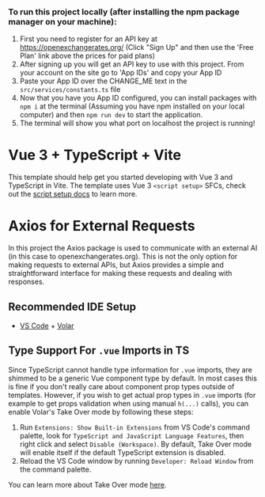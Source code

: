 ### To run this project locally (after installing the npm package manager on your machine):

1. First you need to register for an API key at https://openexchangerates.org/ (Click "Sign Up" and then use the 'Free Plan' link above the prices for paid plans)
1. After signing up you will get an API key to use with this project. From your account on the site go to 'App IDs' and copy your App ID
1. Paste your App ID over the CHANGE_ME text in the `src/services/constants.ts` file
1. Now that you have you App ID configured, you can install packages with `npm i` at the terminal (Assuming you have npm installed on your local computer) and then `npm run dev` to start the application.
1. The terminal will show you what port on localhost the project is running!

# Vue 3 + TypeScript + Vite

This template should help get you started developing with Vue 3 and TypeScript in Vite. The template uses Vue 3 `<script setup>` SFCs, check out the [script setup docs](https://v3.vuejs.org/api/sfc-script-setup.html#sfc-script-setup) to learn more.

# Axios for External Requests

In this project the Axios package is used to communicate with an external AI (in this case to openexchangerates.org). This is not the only option for making requests to external APIs, but Axios provides a simple and straightforward interface for making these requests and dealing with responses.

## Recommended IDE Setup

- [VS Code](https://code.visualstudio.com/) + [Volar](https://marketplace.visualstudio.com/items?itemName=Vue.volar)

## Type Support For `.vue` Imports in TS

Since TypeScript cannot handle type information for `.vue` imports, they are shimmed to be a generic Vue component type by default. In most cases this is fine if you don't really care about component prop types outside of templates. However, if you wish to get actual prop types in `.vue` imports (for example to get props validation when using manual `h(...)` calls), you can enable Volar's Take Over mode by following these steps:

1. Run `Extensions: Show Built-in Extensions` from VS Code's command palette, look for `TypeScript and JavaScript Language Features`, then right click and select `Disable (Workspace)`. By default, Take Over mode will enable itself if the default TypeScript extension is disabled.
2. Reload the VS Code window by running `Developer: Reload Window` from the command palette.

You can learn more about Take Over mode [here](https://github.com/johnsoncodehk/volar/discussions/471).
